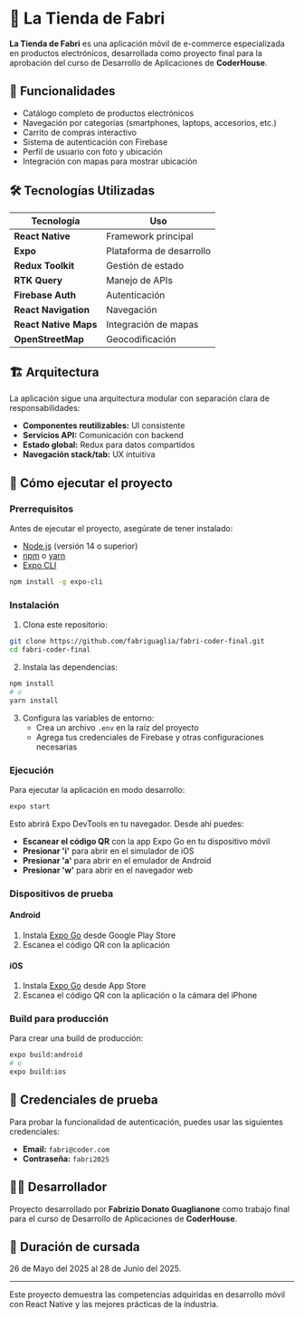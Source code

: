 # 📱 La Tienda de Fabri

**La Tienda de Fabri** es una aplicación móvil de e-commerce especializada en productos electrónicos, desarrollada como proyecto final para la aprobación del curso de Desarrollo de Aplicaciones de **CoderHouse**.

## 🎯 Funcionalidades

- Catálogo completo de productos electrónicos
- Navegación por categorías (smartphones, laptops, accesorios, etc.)
- Carrito de compras interactivo
- Sistema de autenticación con Firebase
- Perfil de usuario con foto y ubicación
- Integración con mapas para mostrar ubicación

## 🛠️ Tecnologías Utilizadas

| Tecnología | Uso |
|------------|-----|
| **React Native** | Framework principal |
| **Expo** | Plataforma de desarrollo |
| **Redux Toolkit** | Gestión de estado |
| **RTK Query** | Manejo de APIs |
| **Firebase Auth** | Autenticación |
| **React Navigation** | Navegación |
| **React Native Maps** | Integración de mapas |
| **OpenStreetMap** | Geocodificación |

## 🏗️ Arquitectura

La aplicación sigue una arquitectura modular con separación clara de responsabilidades:

- **Componentes reutilizables:** UI consistente
- **Servicios API:** Comunicación con backend
- **Estado global:** Redux para datos compartidos
- **Navegación stack/tab:** UX intuitiva

## 🚀 Cómo ejecutar el proyecto

### Prerrequisitos

Antes de ejecutar el proyecto, asegúrate de tener instalado:

- [Node.js](https://nodejs.org/) (versión 14 o superior)
- [npm](https://www.npmjs.com/) o [yarn](https://yarnpkg.com/)
- [Expo CLI](https://docs.expo.dev/get-started/installation/)

```bash
npm install -g expo-cli
```

### Instalación

1. Clona este repositorio:
```bash
git clone https://github.com/fabriguaglia/fabri-coder-final.git
cd fabri-coder-final
```

2. Instala las dependencias:
```bash
npm install
# o
yarn install
```

3. Configura las variables de entorno:
   - Crea un archivo `.env` en la raíz del proyecto
   - Agrega tus credenciales de Firebase y otras configuraciones necesarias

### Ejecución

Para ejecutar la aplicación en modo desarrollo:

```bash
expo start
```

Esto abrirá Expo DevTools en tu navegador. Desde ahí puedes:

- **Escanear el código QR** con la app Expo Go en tu dispositivo móvil
- **Presionar 'i'** para abrir en el simulador de iOS
- **Presionar 'a'** para abrir en el emulador de Android
- **Presionar 'w'** para abrir en el navegador web

### Dispositivos de prueba

#### Android
1. Instala [Expo Go](https://play.google.com/store/apps/details?id=host.exp.exponent) desde Google Play Store
2. Escanea el código QR con la aplicación

#### iOS
1. Instala [Expo Go](https://apps.apple.com/app/expo-go/id982107779) desde App Store
2. Escanea el código QR con la aplicación o la cámara del iPhone

### Build para producción

Para crear una build de producción:

```bash
expo build:android
# o
expo build:ios
```

## 🔐 Credenciales de prueba

Para probar la funcionalidad de autenticación, puedes usar las siguientes credenciales:

- **Email:** `fabri@coder.com`
- **Contraseña:** `fabri2025`

## 👨‍💻 Desarrollador

Proyecto desarrollado por **Fabrizio Donato Guaglianone** como trabajo final para el curso de Desarrollo de Aplicaciones de **CoderHouse**.

## 📅 Duración de cursada

26 de Mayo del 2025 al 28 de Junio del 2025.

---

Este proyecto demuestra las competencias adquiridas en desarrollo móvil con React Native y las mejores prácticas de la industria.
